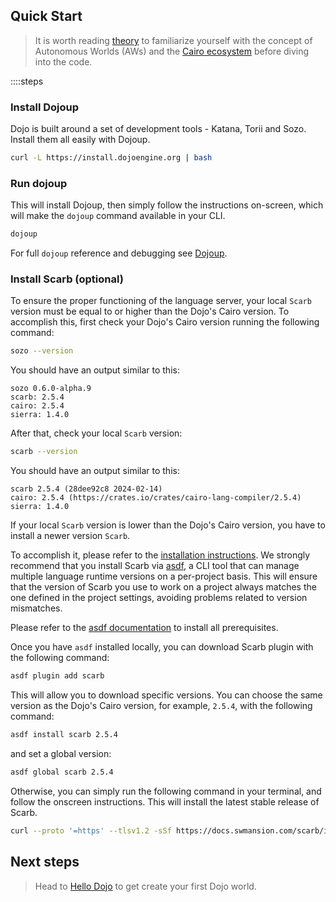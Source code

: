 ## Quick Start

> It is worth reading [theory](/theory/autonomous-worlds.md) to familiarize yourself with the concept of Autonomous Worlds (AWs) and the [Cairo ecosystem](/theory/cairo.md) before diving into the code.

::::steps

### Install Dojoup

Dojo is built around a set of development tools - Katana, Torii and Sozo. Install them all easily with Dojoup.

```sh
curl -L https://install.dojoengine.org | bash
```

### Run dojoup

This will install Dojoup, then simply follow the instructions on-screen,
which will make the `dojoup` command available in your CLI.

```sh
dojoup
```

For full `dojoup` reference and debugging see [Dojoup](/toolchain/dojoup.md).

### Install Scarb (optional)

To ensure the proper functioning of the language server, your local `Scarb` version must be equal to or higher than the Dojo's Cairo version. To accomplish this, first check your Dojo's Cairo version running the following command:

```bash
sozo --version
```

You should have an output similar to this:

```console
sozo 0.6.0-alpha.9
scarb: 2.5.4
cairo: 2.5.4
sierra: 1.4.0
```

After that, check your local `Scarb` version:

```sh
scarb --version
```

You should have an output similar to this:

```console
scarb 2.5.4 (28dee92c8 2024-02-14)
cairo: 2.5.4 (https://crates.io/crates/cairo-lang-compiler/2.5.4)
sierra: 1.4.0
```

If your local `Scarb` version is lower than the Dojo's Cairo version, you have to install a newer version `Scarb`.

To accomplish it, please refer to the [installation instructions](https://docs.swmansion.com/scarb/download).
We strongly recommend that you install
Scarb via [asdf](https://docs.swmansion.com/scarb/download.html#install-via-asdf), a CLI tool that can manage
multiple language runtime versions on a per-project basis.
This will ensure that the version of Scarb you use to work on a project always matches the one defined in the
project settings, avoiding problems related to version mismatches.

Please refer to the [asdf documentation](https://asdf-vm.com/guide/getting-started.html) to install all
prerequisites.

Once you have `asdf` installed locally, you can download Scarb plugin with the following command:

```bash
asdf plugin add scarb
```

This will allow you to download specific versions. You can choose the same version as the Dojo's Cairo version, for example, `2.5.4`, with the following command:

```bash
asdf install scarb 2.5.4
```

and set a global version:

```bash
asdf global scarb 2.5.4
```

Otherwise, you can simply run the following command in your terminal, and follow the onscreen instructions. This
will install the latest stable release of Scarb.

```bash
curl --proto '=https' --tlsv1.2 -sSf https://docs.swmansion.com/scarb/install.sh | sh
```

## Next steps

> Head to [Hello Dojo](/cairo/hello-dojo.md) to get create your first Dojo world.
